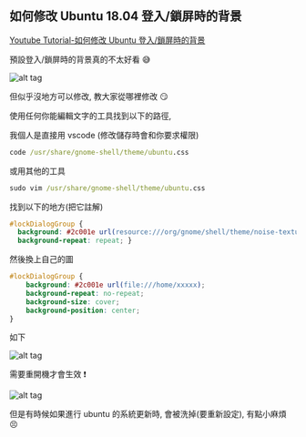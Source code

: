 ## 如何修改 Ubuntu 18.04 登入/鎖屏時的背景

[Youtube Tutorial-如何修改 Ubuntu 登入/鎖屏時的背景](https://youtu.be/k2Lzqz53-L0)

預設登入/鎖屏時的背景真的不太好看 :sweat_smile:

![alt tag](https://i.imgur.com/X7t9vCx.png)

但似乎沒地方可以修改, 教大家從哪裡修改 :smirk:

使用任何你能編輯文字的工具找到以下的路徑,

我個人是直接用 vscode (修改儲存時會和你要求權限)

```cmd
code /usr/share/gnome-shell/theme/ubuntu.css
```

或用其他的工具

```cmd
sudo vim /usr/share/gnome-shell/theme/ubuntu.css
```

找到以下的地方(把它註解)

```css
#lockDialogGroup {
  background: #2c001e url(resource:///org/gnome/shell/theme/noise-texture.png);
  background-repeat: repeat; }
```

然後換上自己的圖

```css
#lockDialogGroup {
    background: #2c001e url(file:///home/xxxxx);
    background-repeat: no-repeat;
    background-size: cover;
    background-position: center;
}
```

如下

![alt tag](https://i.imgur.com/ncdc8hf.png)

需要重開機才會生效 :exclamation:

![alt tag](https://i.imgur.com/Qz2TEro.png)

但是有時候如果進行 ubuntu 的系統更新時, 會被洗掉(要重新設定), 有點小麻煩 :persevere: